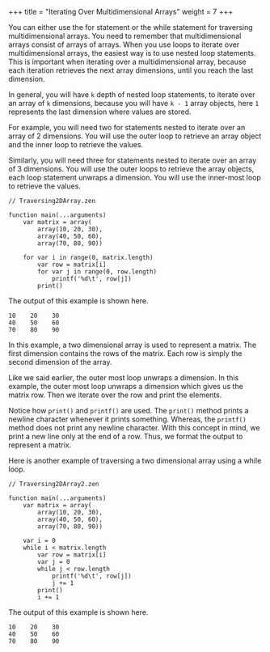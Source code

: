 +++
title = "Iterating Over Multidimensional Arrays"
weight = 7
+++

You can either use the for statement or the while statement for traversing
multidimensional arrays. You need to remember that multidimensional arrays consist
of arrays of arrays. When you use loops to iterate over multidimensional arrays,
the easiest way is to use nested loop statements. This is important when
iterating over a multidimensional array, because each iteration retrieves the
next array dimensions, until you reach the last dimension.

In general, you will have `k` depth of nested loop statements, to iterate over an
array of `k` dimensions, because you will have `k - 1` array objects, here `1`
represents the last dimension where values are stored.

For example, you will need two for statements nested to iterate over an array of
2 dimensions. You will use the outer loop to retrieve an array object and the
inner loop to retrieve the values.

Similarly, you will need three for statements nested to iterate over an array of
3 dimensions. You will use the outer loops to retrieve the array objects, each
loop statement unwraps a dimension. You will use the inner-most loop to retrieve
the values.

```
// Traversing2DArray.zen

function main(...arguments)
    var matrix = array(
        array(10, 20, 30),
        array(40, 50, 60),
        array(70, 80, 90))

    for var i in range(0, matrix.length)
        var row = matrix[i]
        for var j in range(0, row.length)
            printf('%d\t', row[j])
        print()
```

The output of this example is shown here.
```
10    20    30
40    50    60
70    80    90
```

In this example, a two dimensional array is used to represent a matrix.
The first dimension contains the rows of the matrix. Each row is simply the
second dimension of the array.

Like we said earlier, the outer most loop unwraps a dimension. In this example,
the outer most loop unwraps a dimension which gives us the matrix row.
Then we iterate over the row and print the elements.

Notice how `print()` and `printf()` are used. The `print()` method prints
a newline character whenever it prints something. Whereas, the `printf()` method
does not print any newline character. With this concept in mind, we print a new
line only at the end of a row. Thus, we format the output to represent a matrix.

Here is another example of traversing a two dimensional array using a while
loop.
```
// Traversing2DArray2.zen

function main(...arguments)
    var matrix = array(
        array(10, 20, 30),
        array(40, 50, 60),
        array(70, 80, 90))

    var i = 0
    while i < matrix.length
        var row = matrix[i]
        var j = 0
        while j < row.length
            printf('%d\t', row[j])
            j += 1
        print()
        i += 1
```

The output of this example is shown here.
```
10    20    30
40    50    60
70    80    90
```